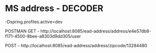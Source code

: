 # MS address - DECODER

-Dspring.profiles.active=dev

POSTMAN
GET - http://localhost:8085/ead-address/address/e4e57db8-f171-4500-8bee-a8303d9dd305/user

POST - http://localhost:8085/ead-address/address/zipcode/13284480


